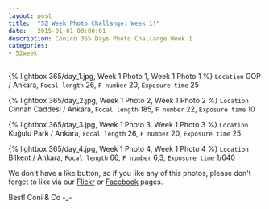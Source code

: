 ```yaml
---
layout: post
title:  "52 Week Photo Challange: Week 1!"
date:   2015-01-01 00:00:01
description: Conico 365 Days Photo Challange Week 1
categories:
- 52week
---
```


{% lightbox 365/day_1.jpg, Week 1 Photo 1, Week 1 Photo 1 %}
`Location` GOP / Ankara,
`Focal length` 26,
`F number` 20,
`Exposure time` 25

{% lightbox 365/day_2.jpg, Week 1 Photo 2, Week 1 Photo 2 %}
`Location` Cinnah Caddesi / Ankara,
`Focal length` 185,
`F number` 22,
`Exposure time` 10

{% lightbox 365/day_3.jpg, Week 1 Photo 3, Week 1 Photo 3 %}
`Location` Kuğulu Park / Ankara,
`Focal length` 26,
`F number` 20,
`Exposure time` 25

{% lightbox 365/day_4.jpg, Week 1 Photo 4, Week 1 Photo 4 %}
`Location` Bilkent / Ankara,
`Focal length` 66,
`F number` 6,3,
`Exposure time` 1/640

We don't have a like button, so if you like any of this photos, please don't forget to like via our [Flickr](https://www.flickr.com/photos/129418355@N02/) or [Facebook](http://facebook.com/conicostudio) pages. 

Best! 
Coni & Co -_-
